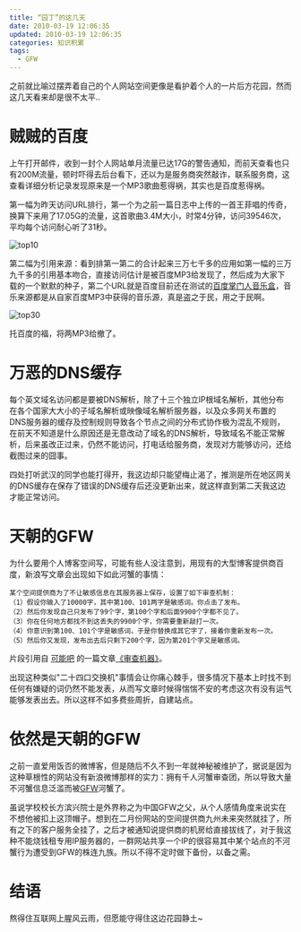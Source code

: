 ```yaml
---
title: “园丁”的这几天
date: 2010-03-19 12:06:35
updated: 2010-03-19 12:06:35
categories: 知识积累
tags:
  - GFW
---
```


之前就比喻过摆弄着自己的个人网站空间更像是看护着个人的一片后方花园，然而这几天看来却是很不太平..

<!-- more -->

# 贼贼的百度

上午打开邮件，收到一封个人网站单月流量已达17G的警告通知，而前天查看也只有200M流量，顿时吓得去后台看下，还以为是服务商突然敲诈，联系服务商，这查看详细分析记录发现原来是一个MP3歌曲惹得祸，其实也是百度惹得祸。

第一幅为昨天访问URL排行，第一个为之前一篇日志中上传的一首王菲唱的传奇，换算下来用了17.05G的流量，这首歌曲3.4M大小，时常4分钟，访问39546次，平均每个访问耐心听了31秒。

![top10](https://asset.vanjor.com/images/006tNbRwly1fynik7dw1uj30hb0403yf.jpg)

第二幅为引用来源：看到排第一第二的合计起来三万七千多的应用如第一幅的三万九千多的引用基本吻合，直接访问估计是被百度MP3给发现了，然后成为大家下载的一个默默的种子，第二个URL就是百度目前还在测试的[百度掌门人音乐盒](http://box.zhangmen.baidu.com/ "百度掌门人音乐盒")，音乐来源都是从自家百度MP3中获得的音乐源，真是盗之于民，用之于民啊。

![top30](https://asset.vanjor.com/images/006tNbRwly1fyniklozu0j30kz06fmx6.jpg)

托百度的福，将两MP3给撤了。

# 万恶的DNS缓存

每个英文域名访问都是要被DNS解析，除了十三个独立IP根域名解析，其他分布在各个国家大大小的子域名解析或映像域名解析服务器，以及众多网关布置的DNS服务器的缓存及控制规则导致各个节点之间的分布式协作极为混乱不规则，在前天不知道是什么原因还是无意改动了域名的DNS解析，导致域名不能正常解析，后来虽改正过来，仍然不能访问，打电话给服务商，发现对方能够访问，还给截图过来的囧事。

四处打听武汉的同学也能打得开，我这边却只能望梅止渴了，推测是所在地区网关的DNS缓存在保存了错误的DNS缓存后还没更新出来，就这样直到第二天我这边才能正常访问。

# 天朝的GFW

为什么要用个人博客空间写，可能有些人没注意到，用现有的大型博客提供商百度，新浪写文章会出现如下如此河蟹的事情：

    某个空间提供商为了不让敏感信息在其服务器上保存，设置了如下审查机制：
    （1）假设你输入了10000字，其中第100、101两字是敏感词。你点击了发布。
    （2）然后你发现自己只发布了99个字，第100个字和后面9900个字都不见了。
    （3）你在任何地方都找不到这丢失的9900个字，你需要重新敲打一次。
    （4）你意识到第100、101个字是敏感词，于是你替换成其它字了，接着你重新发布一次。
    （5）然后你又发现，发布出去后只剩下200个字，因为第201个字又是敏感词。

片段引用自 [可能吧](http://www.kenengba.com) 的一篇文章[《审查机器》](http://www.kenengba.com/post/2812.html)。

出现这种类似"二十四口交换机"事情会让你痛心棘手，很多情况下基本上时找不到任何有嫌疑的词仍然不能发表，从而写文章时候得惴惴不安的考虑这次有没有运气能够发表出去。所以这样不如多费些周折，自建站点。

# 依然是天朝的GFW

之前一直爱用饭否的微博客，但是随后不久不到一年就神秘被维护了，据说是因为这种草根性的网站没有新浪微博那样的实力：拥有千人河蟹审查团，所以导致大量不河蟹信息泛滥而被[GFW](http://zh.wikipedia.org/wiki/%E9%98%B2%E7%81%AB%E9%95%BF%E5%9F%8E)河蟹了。

虽说学校校长方滨兴院士是外界称之为中国GFW之父，从个人感情角度来说实在不想他被扣上这顶帽子。想到在二月份网站的空间提供商九州未来突然就挂了，所有之下的客户服务全挂了，之后才被通知说提供商的机房给直接拔线了，对于我这种不能烧钱租专用IP服务器的，一群网站共享一个IP的很容易其中某个站点的不河蟹行为遭受到GFW的株连九族。所以不得不定时做下备份，以备之需。

# 结语

熬得住互联网上腥风云雨，但愿能守得住这边花园静土~
